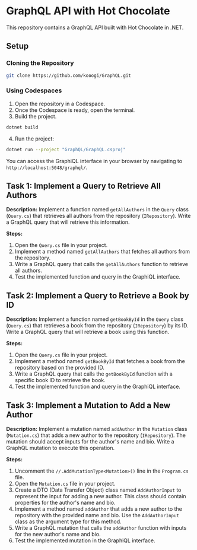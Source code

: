# GraphQL API with Hot Chocolate

This repository contains a GraphQL API built with Hot Chocolate in .NET.

## Setup 

### Cloning the Repository
```bash
git clone https://github.com/kooogi/GraphQL.git
```

### Using Codespaces
1. Open the repository in a Codespace.
2. Once the Codespace is ready, open the terminal.
3. Build the project.
```bash
dotnet build
```
4. Run the project:
```bash
dotnet run --project "GraphQL/GraphQL.csproj"
```

You can access the GraphiQL interface in your browser by navigating to `http://localhost:5048/graphql/`.

## Task 1: Implement a Query to Retrieve All Authors

**Description:**
Implement a function named `getAllAuthors` in the `Query` class (`Query.cs`) that retrieves all authors from the repository (`IRepository`). Write a GraphQL query that will retrieve this information.

**Steps:**
1. Open the `Query.cs` file in your project.
2. Implement a method named `getAllAuthors` that fetches all authors from the repository.
3. Write a GraphQL query that calls the `getAllAuthors` function to retrieve all authors.
4. Test the implemented function and query in the GraphiQL interface.

## Task 2: Implement a Query to Retrieve a Book by ID

**Description:**
Implement a function named `getBookById` in the `Query` class (`Query.cs`) that retrieves a book from the repository (`IRepository`) by its ID. Write a GraphQL query that will retrieve a book using this function.

**Steps:**
1. Open the `Query.cs` file in your project.
2. Implement a method named `getBookById` that fetches a book from the repository based on the provided ID.
3. Write a GraphQL query that calls the `getBookById` function with a specific book ID to retrieve the book.
4. Test the implemented function and query in the GraphiQL interface.

## Task 3: Implement a Mutation to Add a New Author

**Description:**
Implement a mutation named `addAuthor` in the `Mutation` class (`Mutation.cs`) that adds a new author to the repository (`IRepository`). The mutation should accept inputs for the author's name and bio. Write a GraphQL mutation to execute this operation.

**Steps:**
1. Uncomment the `//.AddMutationType<Mutation>()` line in the `Program.cs` file.
2. Open the `Mutation.cs` file in your project.
3. Create a DTO (Data Transfer Object) class named `AddAuthorInput` to represent the input for adding a new author. This class should contain properties for the author's name and bio.
4. Implement a method named `addAuthor` that adds a new author to the repository with the provided name and bio. Use the `AddAuthorInput` class as the argument type for this method.
5. Write a GraphQL mutation that calls the `addAuthor` function with inputs for the new author's name and bio.
6. Test the implemented mutation in the GraphiQL interface.
